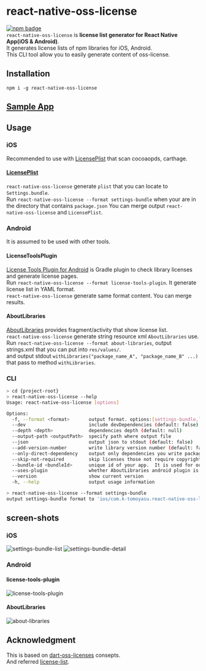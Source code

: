 # react-native-oss-license
[![npm badge](https://badge.fury.io/js/react-native-oss-license.svg)](https://www.npmjs.com/package/react-native-oss-license)  
`react-native-oss-license` is **license list generator for React Native App(iOS & Android)**.  
It generates license lists of npm libraries for iOS, Android.  
This CLI tool allow you to easily generate content of oss-license.

## Installation
`npm i -g react-native-oss-license`

## [Sample App](https://github.com/k-tomoyasu/react-native-oss-license/tree/master/sample/) 

## Usage
### iOS
Recommended to use with [LicensePlist](https://github.com/mono0926/LicensePlist) that scan cocoaopds, carthage.  

#### [LicensePlist](https://github.com/mono0926/LicensePlist)
`react-native-oss-license` generate `plist` that you can locate to `Settings.bundle`.  
Run `react-native-oss-license --format settings-bundle` when your are in the directory that contains `package.json`
You can merge output `react-native-oss-license` and `LicensePlist`.

### Android
It is assumed to be used with other tools.

#### LicenseToolsPlugin
[License Tools Plugin for Android](https://github.com/cookpad/LicenseToolsPlugin) is Gradle plugin to check library licenses and generate license pages.  
Run `react-native-oss-license --format license-tools-plugin`.
It generate license list in YAML format.  
`react-native-oss-license` generate same format content. You can merge results.

#### AboutLibraries
[AboutLibraries](https://github.com/mikepenz/AboutLibraries) provides fragment/activity that show license list.  
`react-native-oss-license` generate string resource xml `AboutLibraries` use.  
Run `react-native-oss-license --format about-libraries`, output strings.xml that you can put into `res/values/`.  
and output stdout `withLibraries("package_name_A", "package_name_B" ...)` that pass to method `withLibraries`.

### CLI
```sh
> cd {project-root}
> react-native-oss-license --help
Usage: react-native-oss-license [options]

Options:
  -f, --format <format>       output format. options:[settings-bundle,license-tools-plugin,about-libraries]
  --dev                       include devDependencies (default: false)
  --depth <depth>             dependencies depth (default: null)
  --output-path <outputPath>  specify path where output file
  --json                      output json to stdout (default: false)
  --add-version-number        write library version number (default: false)
  --only-direct-dependency    output only dependencies you write packages.json. (default: false)
  --skip-not-required         skip licenses those not require copyright notice (default: false)
  --bundle-id <bundleId>      unique id of your app.  It is used for output such as "plist" filename, etc. (default: null)
  --uses-plugin               whether AboutLibraries android plugin is used on native side as well (default: false)
  --version                   show current version
  -h, --help                  output usage information

> react-native-oss-license --format settings-bundle
output settings-bundle format to 'ios/com.k-tomoyasu.react-native-oss-license.Output'
```

## screen-shots
### iOS
![settings-bundle-list](screenshots/settings-bundle-list.png)
![settings-bundle-detail](screenshots/settings-bundle-detail.png)

### Android
#### license-tools-plugin
![license-tools-plugin](screenshots/license-tools-plugin.png)

#### AboutLibraries
![about-libraries](screenshots/about-libraries.png)

## Acknowledgment
This is based on [dart-oss-licenses](https://github.com/ko2ic/dart_oss_licenses) consepts.  
And referred [license-list](https://github.com/yami-beta/license-list).
